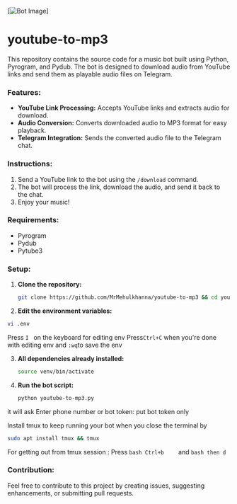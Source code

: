 [![Bot Image](https://yablyk.com/wp-content/uploads/2019/03/audio-from-youtube-in-telegram.jpg)]





# youtube-to-mp3

This repository contains the source code for a music bot built using Python, Pyrogram, and Pydub. The bot is designed to download audio from YouTube links and send them as playable audio files on Telegram.

### Features:

- **YouTube Link Processing:** Accepts YouTube links and extracts audio for download.
- **Audio Conversion:** Converts downloaded audio to MP3 format for easy playback.
- **Telegram Integration:** Sends the converted audio file to the Telegram chat.

### Instructions:

1. Send a YouTube link to the bot using the `/download` command.
2. The bot will process the link, download the audio, and send it back to the chat.
3. Enjoy your music!

### Requirements:

- Pyrogram
- Pydub
- Pytube3

### Setup:

1. **Clone the repository:**

   ```bash
   git clone https://github.com/MrMehulkhanna/youtube-to-mp3 && cd youtube-to-mp3
   ```
 2. **Edit the environment variables:**
  ```bash
  vi .env
  ```
  Press  ```I ``` on the keyboard for editing env
  Press``` Ctrl+C ``` when you're done with editing env and ``` :wq ```to save the env

3. **All dependencies already installed:**

   ```bash
   source venv/bin/activate
   ```

4. **Run the bot script:**

   ```bash
   python youtube-to-mp3.py
   ```
  it will ask Enter phone number or bot token: put bot token only

   


Install tmux to keep running your bot when you close the terminal by 
  ```bash
sudo apt install tmux && tmux
  ```
For getting out from tmux session : Press   ```bash Ctrl+b    ```  and  ```bash then d```



### Contribution:

Feel free to contribute to this project by creating issues, suggesting enhancements, or submitting pull requests.




